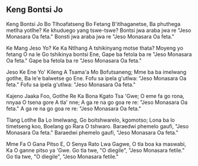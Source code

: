 ## Keng Bontsi Jo

Keng Bontsi Jo Bo Tlhoafatseng Bo Fetang B'itlhaganetse,
Ba phuthega metlha yotlhe? Ke khuduego yang tswe-tswe?
Bontsi jwa araba jwa re "Jeso Monasara Oa feta."
Bonsti jwa araba jwa re "Jeso Monasara Oa feta."

Ke Mang Jeso Yo? Ke Ka Ntlhang
A tshikinyang motse thata?
Moyeng yo fetang O na le Go tshikinya bontsi Ene,
Gape ba fetola ba re "Jeso Monasara Oa feta."
Gape ba fetola ba re "Jeso Monasara Oa feta."

Jeso Ke Ene Yo' Kileng A Tsama'a Mo Bofutsaneng;
Mme ba ba imelwang gotlhe, Ba le'e balwetse go Ene.
Fofu sa ipela g'utlwa: "Jeso Monasara Oa feta."
Fofu sa ipela g'utlwa: "Jeso Monasara Oa feta."

Kajeno Jaaka Foo, Gotlhe Re Ka Bona Kgato Tsa 'Gwe;
O eme fa go rona, nnyaa O tsena gore A tla' nne;
A ga re na go goa re re: "Jeso Monasara Oa feta."
A ga re na go goa re re: "Jeso Monasara Oa feta."

Tlang Lotlhe Ba Lo Imelwang,
Go boitshwarelo, kgomotso;
Lona ba lo timetseng koo, Boelang go Rara O tshwaro.
Baraedwi phemelo gaufi, "Jeso Monasara Oa feta."
Baraedwi phemelo gaufi, "Jeso Monasara Oa feta."

Mme Fa O Gana Pitso E, O Senya Rato Lwa Gagwe,
O tla boa ka maswabi, Ka O ganne pitso ya 'Gwe.
Go tla twe, "O diegile", "Jeso Monasara fetile."
Go tla twe, "O diegile", "Jeso Monasara fetile."

